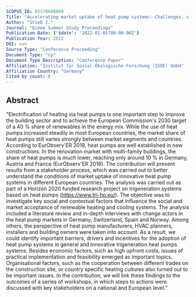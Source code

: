```yaml
---
SCOPUS_ID: 85178608869
Title: "Accelerating market uptake of heat pump systems: Challenges, visions and steps for change - results from a stakeholder process in four European countries"
Author: "Stieß I."
Journal: "Eceee Summer Study Proceedings"
Publication Date: {'$date': '2022-01-01T00:00:00Z'}
Publication Year: 2022
DOI: nan
Source Type: "Conference Proceeding"
Document Type: "cp"
Document Type Description: "Conference Paper"
Affiliation: "Institut für Sozial-Ökologische Forschung (ISOE) GmbH"
Affiliation Country: "Germany"
Cited by count: 0
---
```


## Abstract
"Electrification of heating via heat pumps is one important step to improve the building sector and to achieve the European Commission's 2030 target of a 40 % share of renewables in the energy mix. While the use of heat pumps increased steadily in most European countries, the market share of heat pumps still varies strongly between market segments and countries. According to EurObserv'ER 2018, heat pumps are well established in new constructions. In the renovation market with multi-family buildings, the share of heat pumps is much lower, reaching only around 10 % in Germany, Austria and France (EurObserv'ER 2018). The contribution will present results from a stakeholder process, which was carried out to better understand the conditions of market uptake of innovative heat pump systems in different European countries. The analysis was carried out as part of a Horizon 2020 funded research project on trigeneration systems based on heat pumps (https://www.tri-hp.eu/). The objective was to investigate key social and contextual factors that influence the social and market acceptance of renewable heating and cooling systems. The analysis included a literature review and in-depth interviews with change actors in the heat pump markets in Germany, Switzerland, Spain and Norway. Among others, the perspective of heat pump manufacturers, HVAC planners, installers and building owners were taken into account. As a result, we could identify important barriers, drivers and incentives for the adoption of heat pump systems in general and innovative trigeneration heat pumps systems. Besides economic factors, such as high upfront costs, issues of practical implementation and feasibility emerged as important topics. Organisational factors, such as the cooperation between different trades on the construction site, or country specific heating cultures also turned out to be important issues. In the contribution, we will link these findings to the outcomes of a series of workshops, in which steps to actions were discussed with key stakeholders on a national and European level."
